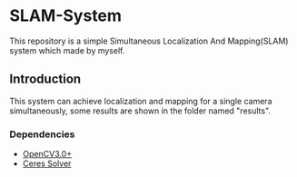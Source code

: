 # SLAM-System
This repository is a simple Simultaneous Localization And Mapping(SLAM) system which made by myself.
## Introduction
This system can achieve localization and mapping for a single camera simultaneously, some results are shown in the folder named "results". 
### Dependencies
- [OpenCV3.0+](https://opencv.org/releases.html)
- [Ceres Solver](http://www.ceres-solver.org/)
